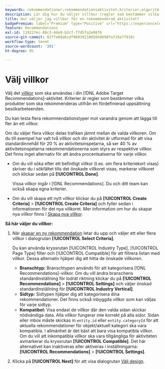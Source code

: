 ```yaml
---
keywords: rekommendationer;rekommendationsaktivitet;kriterier;algoritm
description: Lär dig hur du väljer villkor (regler som bestämmer vilka produkter eller vilket innehåll som ska rekommenderas) som ska användas i din Adobe [!DNL Target] Rekommendationsaktivitet.
title: Hur väljer jag villkor för en rekommenderad aktivitet?
badgePremium: label="Premium" type="Positive" url="https://experienceleague.adobe.com/docs/target/using/introduction/intro.html?lang=en#premium newtab=true" tooltip="Se vad som ingår i Target Premium."
feature: Recommendations
exl-id: 119227ec-88c3-4de9-b2cf-f7d5fa2e98f6
source-git-commit: 02ffe8da6cdf96039218656b9690fa719a77910c
workflow-type: tm+mt
source-wordcount: '391'
ht-degree: 0%

---
```


# Välj villkor

Välj det [villkor](/help/main/c-recommendations/c-algorithms/algorithms.md) som ska användas i din [!DNL Adobe Target Recommendations]-aktivitet. Kriterier är regler som bestämmer vilka produkter som ska rekommenderas utifrån en fördefinierad uppsättning besökarbeteenden.

Du kan testa flera rekommendationstyper mot varandra genom att lägga till fler än ett villkor.

Om du väljer flera villkor delas trafiken jämnt mellan de valda villkoren. Om du till exempel har valt två villkor och din aktivitet är utformad för att visa standardinnehåll för 20 % av aktivitetsinspelarna, så ser 40 % av aktivitetsinspelarna rekommendationerna som styrs av respektive villkor. Det finns inget alternativ för att ändra procentsatserna för varje villkor.

* Om du vill söka efter ett befintligt villkor (t.ex. om flera kriteriekort visas) skriver du i sökfältet tills det önskade villkoret visas, markerar villkoret och klickar sedan på **[!UICONTROL Done]**.

  Vissa villkor ingår i [!DNL Recommendations]. Du och ditt team kan också skapa egna kriterier.

* Om du vill skapa ett nytt villkor klickar du på **[!UICONTROL Create Criteria]** > **[!UICONTROL Create Criteria]** och fyller sedan i informationen för det nya villkoret. Mer information om hur du skapar nya villkor finns i [Skapa nya villkor](/help/main/c-recommendations/c-algorithms/create-new-algorithm.md#task_8A9CB465F28D44899F69F38AD27352FE).

**Så här väljer du villkor:**

1. När [skapar en ny rekommendation](/help/main/c-recommendations/t-create-recs-activity/create-recs-activity.md#task_6874328773C64C44A73F0A130AD3F96F) letar du upp och väljer ett eller flera villkor i dialogrutan **[!UICONTROL Select Criteria]**.

   Du kan använda kryssrutan [!UICONTROL Industry Type], [!UICONTROL Page Type] filter och [!UICONTROL Compatible] för att filtrera listan med villkor. Dessa alternativ hjälper dig att hitta de önskade villkoren.

   * **Branschtyp:** Branschtypen används för att kategorisera [!DNL Recommendations]-villkor. Om du vill ändra branschens standardinställning för lodrät riktning klickar du på **[!UICONTROL Recommendations]** > **[!UICONTROL Settings]** och väljer önskad standardinställning för **[!UICONTROL Industry Vertical]**.
   * **Sidtyp:** Sidtypen hjälper dig att kategorisera dina rekommendationer. Det finns också inbyggda villkor som kan väljas för varje sidtyp.
   * **Kompatibel:** Visa endast de villkor där den valda sidan skickar nödvändiga data. Alla villkor fungerar inte korrekt på alla sidor. Sidan eller mbox måste skickas in `entity.id` eller `entity.categoryId` för att aktuella rekommendationer för objekt/aktuell kategori ska vara kompatibla. I allmänhet är det bäst att bara visa kompatibla villkor. Om du vill att inkompatibla villkor ska vara tillgängliga för aktiviteten avmarkerar du kryssrutan **[!UICONTROL Compatible]**. Det här alternativet kan inaktiveras eller aktiveras i inställningarna: **[!UICONTROL Recommendations]** > **[!UICONTROL Settings]**.

1. Klicka på **[!UICONTROL Next]** för att visa dialogrutan [Välj design](/help/main/c-recommendations/c-design-overview/design-overview.md).
